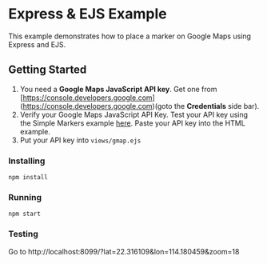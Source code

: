 # Express & EJS Example
This example demonstrates how to place a marker on Google Maps using Express and EJS. 

## Getting Started
1. You need a **Google Maps JavaScript API key**.  Get one from [https://console.developers.google.com] (https://console.developers.google.com)(goto the **Credentials** side bar).
2. Verify your Google Maps JavaScript API Key.  Test your API key using the Simple Markers example [here](https://developers.google.com/maps/documentation/javascript/examples/marker-simple).
Paste your API key into the HTML example.
3. Put your API key into `views/gmap.ejs`

### Installing
```
npm install
```
### Running
```
npm start
```
### Testing
Go to http://localhost:8099/?lat=22.316109&lon=114.180459&zoom=18

